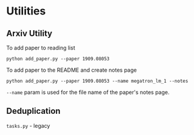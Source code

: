 # Utilities

## Arxiv Utility

To add paper to reading list
```
python add_paper.py --paper 1909.08053
```

To add paper to the README and create notes page
```
python add_paper.py --paper 1909.08053 --name megatron_lm_1 --notes
```
`--name` param is used for the file name of the paper's notes page.

## Deduplication

`tasks.py` - legacy